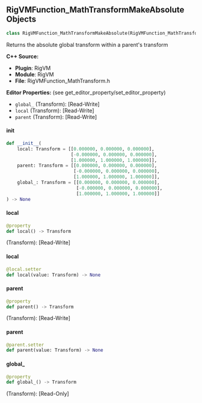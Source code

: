 ## RigVMFunction_MathTransformMakeAbsolute Objects

```python
class RigVMFunction_MathTransformMakeAbsolute(RigVMFunction_MathTransformBase)
```

Returns the absolute global transform within a parent's transform

**C++ Source:**

- **Plugin**: RigVM
- **Module**: RigVM
- **File**: RigVMFunction_MathTransform.h

**Editor Properties:** (see get_editor_property/set_editor_property)

- ``global_`` (Transform):  [Read-Write]
- ``local`` (Transform):  [Read-Write]
- ``parent`` (Transform):  [Read-Write]

<a id="unreal.RigVMFunction_MathTransformMakeAbsolute.__init__"></a>

#### __init__

```python
def __init__(
    local: Transform = [[0.000000, 0.000000, 0.000000],
                        [-0.000000, 0.000000, 0.000000],
                        [1.000000, 1.000000, 1.000000]],
    parent: Transform = [[0.000000, 0.000000, 0.000000],
                         [-0.000000, 0.000000, 0.000000],
                         [1.000000, 1.000000, 1.000000]],
    global_: Transform = [[0.000000, 0.000000, 0.000000],
                          [-0.000000, 0.000000, 0.000000],
                          [1.000000, 1.000000, 1.000000]]
) -> None
```

<a id="unreal.RigVMFunction_MathTransformMakeAbsolute.local"></a>

#### local

```python
@property
def local() -> Transform
```

(Transform):  [Read-Write]

<a id="unreal.RigVMFunction_MathTransformMakeAbsolute.local"></a>

#### local

```python
@local.setter
def local(value: Transform) -> None
```

<a id="unreal.RigVMFunction_MathTransformMakeAbsolute.parent"></a>

#### parent

```python
@property
def parent() -> Transform
```

(Transform):  [Read-Write]

<a id="unreal.RigVMFunction_MathTransformMakeAbsolute.parent"></a>

#### parent

```python
@parent.setter
def parent(value: Transform) -> None
```

<a id="unreal.RigVMFunction_MathTransformMakeAbsolute.global_"></a>

#### global_

```python
@property
def global_() -> Transform
```

(Transform):  [Read-Only]

<a id="unreal.RigUnit_MathTransformMakeAbsolute"></a>
